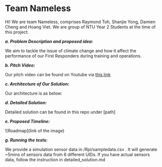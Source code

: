 # Team Nameless

Hi! We are team Nameless, comprises Raymond Toh, Shanjie Yong, Damien Cheng and Hoang Viet. We are group of NTU Year 2 Students at the time of this project. 

**_a. Problem Description and proposed idea:_** 

We aim to tackle the issue of climate change and how it affect the performance of our First Responders during training and operations. 
 
**_b. Pitch Video:_**

Our pitch video can be found on Youtube via [this link](https://youtube.com/somelink)

**_c. Architecture of Our Solution:_**

Our architecture is as below: 

**_d. Detailed Solution:_**

Detailed solution can be found in this repo under [path] 

**_e. Proposed Timeline:_**

![Roadmap](link of the image)

**_g. Running the tests:_**

We provide a simulation sensor data in /Rpi/sampledata.csv . It will generate ~5mins of sensors data from 6 different UIDs. If you have actual sensors data, follow the instruction in detailed_solution.md

